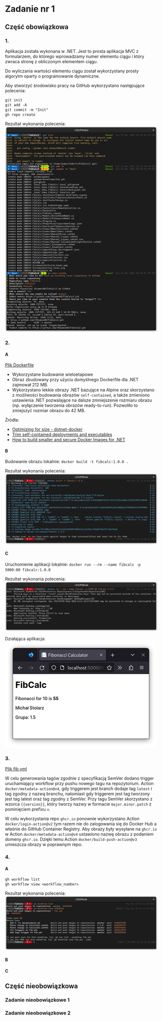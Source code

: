 # Zadanie nr 1

## Część obowiązkowa

### 1.

Aplikacja została wykonana w .NET. Jest to prosta aplikacja MVC z formularzem, do którego wprowadzamy numer elementu
ciągu i który zwraca stronę z obliczonym elementem ciągu.

Do wyliczania wartości elementu ciągu został wykorzystany prosty algorytm oparty o programowanie dynamiczne.

Aby stworzyć środowisko pracy na GitHub wykorzystano następujące polecenia:

```shell
git init
git add -A
git commit -m "Init"
gh repo create
```

Rezultat wykonania polecenia:
![Tworzenie repozytorium na GitHub](Screenshots/gh_repo.png)

### 2.

#### A

[Plik Dockerfile](FibCalc/Dockerfile)

* Wykorzystane budowanie wieloetapowe
* Obraz zbudowany przy użyciu domyślnego Dockerfile dla .NET zajmował 212 MB.
* Wykorzystano lekkie obrazy .NET bazujące na Alpine oraz skorzystano z możliwości budowania obrazów `self-contained`, a
  także zmieniono ustawienia .NET pozwalające na dalsze zmniejszenie rozmiaru obrazu (np. wyłączenie tworzenia obrazów
  ready-to-run). Pozwoliło to zmiejszyć rozmiar obrazu do 42 MB.

Źródła:

* [Optimizing for size - dotnet-docker](https://github.com/dotnet/dotnet-docker/tree/d8dc00685a45b7f534e9f68ded50667023ded151/samples/aspnetapp#optimizing-for-size)
* [Trim self-contained deployments and executables](https://learn.microsoft.com/en-us/dotnet/core/deploying/trimming/trim-self-contained)
* [How to build smaller and secure Docker Images for .NET](https://www.thorsten-hans.com/how-to-build-smaller-and-secure-docker-images-for-net5/)

#### B

Budowanie obrazu lokalnie: `docker build -t fibcalc:1.0.0 . `

Rezultat wykonania polecenia:  
![Budowanie lokalnie](Screenshots/build_local.png)

#### C

Uruchomienie aplikacji lokalnie: `docker run --rm --name fibcalc -p 5000:80 fibcalc:1.0.0`

Rezultat wykonania polecenia:  
![Uruchomienie lokalnie](Screenshots/run_local.png)

Działająca aplikacja:  
![Aplikacja lokalnie](Screenshots/runninng_local.png)

### 3.

[Plik fib.yml](.github/workflows/fib.yml)

W celu generowania tagów zgodnie z specyfikacją SemVer dodano trigger uruchamiający workflow przy pushu nowego tagu na
repozytorium. Action `docker/metadata-action@v4`, gdy triggerem jest branch dodaje tag `latest` i tag zgodny z nazwą
branchu, natomiast gdy triggerem jest tag tworzony jest tag latest oraz tag zgodny z SemVer. Przy tagu SemVer
skorzystano z wzorca `{{version}}`, który tworzy nazwy w formacie `major.minor.patch` z pominięciem prefixu `v`.

W celu wykorzystania repo `ghcr.io` ponownie wykorzystano Action `docker/login-action@v2` tym razem nie do zalogowania
się do Docker Hub a właśnie do GitHub Container Registry. Aby obrazy były wysyłane na `ghcr.io` w
Action `docker/metadata-action@v4` ustawiono nazwę obrazu z podaniem domeny `ghcr.io`. Dzięki temu
Action `docker/build-push-action@v3` umieszcza obrazy w poprawnym repo.

### 4.

#### A

```shell
gh workflow list
gh workflow view <workflow_number>
```

Rezultat wykonania polecenia:
![4A](Screenshots/4a.png)

#### B
#### C

## Część nieobowiązkowa

### Zadanie nieobowiązkowe 1

### Zadanie nieobowiązkowe 2
